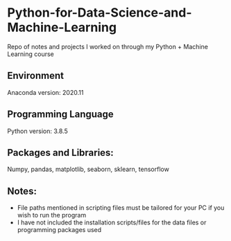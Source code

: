 # Python-for-Data-Science-and-Machine-Learning
Repo of notes and projects I worked on through my Python + Machine Learning course

## Environment
Anaconda version: 2020.11

## Programming Language
Python version: 3.8.5

## Packages and Libraries:
Numpy, pandas, matplotlib, seaborn, sklearn, tensorflow

## Notes:
- File paths mentioned in scripting files must be tailored for your PC if you wish to run the program
- I have not included the installation scripts/files for the data files or programming packages used

